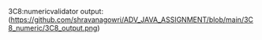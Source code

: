 3C8:numericvalidator
output:(https://github.com/shravanagowri/ADV_JAVA_ASSIGNMENT/blob/main/3C8_numeric/3C8_output.png)
